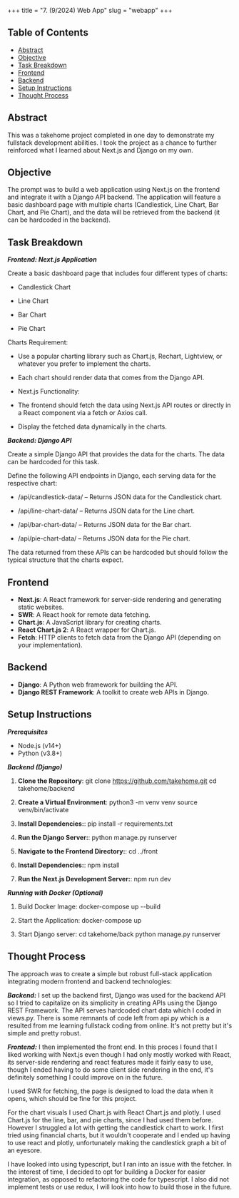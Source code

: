 +++
title = "7. (9/2024) Web App"
slug = "webapp"
+++

## Table of Contents
- [Abstract](#Abstract)
- [Objective](#Objective)
- [Task Breakdown](#task-breakdown)
- [Frontend](#frontend)
- [Backend](#backend)
- [Setup Instructions](#setup-instructions)
- [Thought Process](#thought-process)

## Abstract

This was a takehome project completed in one day to demonstrate my fullstack development abilities. I took the project as a chance to further reinforced what I learned about Next.js and Django on my own.

## Objective
The prompt was to build a web application using Next.js on the frontend and integrate it with a Django API backend. The application will feature a basic dashboard page with multiple charts (Candlestick, Line Chart, Bar Chart, and Pie Chart), and the data will be retrieved from the backend (it can be hardcoded in the backend).

## Task Breakdown

***Frontend: Next.js Application***

Create a basic dashboard page that includes four different types of charts:

- Candlestick Chart

- Line Chart

- Bar Chart

- Pie Chart

Charts Requirement:

- Use a popular charting library such as Chart.js, Rechart, Lightview, or whatever you prefer to implement the charts.

- Each chart should render data that comes from the Django API.

- Next.js Functionality:

- The frontend should fetch the data using Next.js API routes or directly in a React component via a fetch or Axios call.

- Display the fetched data dynamically in the charts.

***Backend: Django API***

Create a simple Django API that provides the data for the charts. The data can be hardcoded for this task.

Define the following API endpoints in Django, each serving data for the respective chart:

- /api/candlestick-data/ – Returns JSON data for the Candlestick chart.

- /api/line-chart-data/ – Returns JSON data for the Line chart.

- /api/bar-chart-data/ – Returns JSON data for the Bar chart.

- /api/pie-chart-data/ – Returns JSON data for the Pie chart.

The data returned from these APIs can be hardcoded but should follow the typical structure that the charts expect.

## Frontend
- **Next.js**: A React framework for server-side rendering and generating static websites.
- **SWR**: A React hook for remote data fetching.
- **Chart.js**: A JavaScript library for creating charts.
- **React Chart.js 2**: A React wrapper for Chart.js.
- **Fetch**: HTTP clients to fetch data from the Django API (depending on your implementation).

## Backend
- **Django**: A Python web framework for building the API.
- **Django REST Framework**: A toolkit to create web APIs in Django.

## Setup Instructions

***Prerequisites***
- Node.js (v14+)
- Python (v3.8+)

***Backend (Django)***

1. **Clone the Repository**:
    git clone https://github.com/takehome.git
    cd takehome/backend

2. **Create a Virtual Environment**:
    python3 -m venv venv
    source venv/bin/activate

3. **Install Dependencies:**:
    pip install -r requirements.txt

4. **Run the Django Server:**:
    python manage.py runserver


5. **Navigate to the Frontend Directory:**:
    cd ../front

6. **Install Dependencies:**:
    npm install

7. **Run the Next.js Development Server:**:
    npm run dev


***Running with Docker (Optional)***
1. Build Docker Image:
    docker-compose up --build

2. Start the Application:
    docker-compose up

3. Start Django server:
    cd takehome/back
    python manage.py runserver


## Thought Process
The approach was to create a simple but robust full-stack application integrating modern frontend and backend technologies:

***Backend:***
I set up the backend first, Django was used for the backend API so I tried to capitalize on its simplicity in creating APIs using the Django REST Framework. The API serves hardcoded chart data which I coded in views.py. There is some remnants of code left from api.py which is a resulted from me learning fullstack coding from online. It's not pretty but it's simple and pretty robust.

***Frontend:***
I then implemented the front end. In this proces I found that I liked working with Next.js even though I had only mostly worked with React, its server-side rendering and react features made it fairly easy to use, though I ended having to do some client side rendering in the end, it's definitely something I could improve on in the future. 

I used SWR for fetching, the page is designed to load the data when it opens, which should be fine for this project. 

For the chart visuals I used Chart.js with React Chart.js and plotly. I used Chart.js for the line, bar, and pie charts, since I had used them before. However I struggled a lot with getting the candlestick chart to work. I first tried using financial charts, but it wouldn't cooperate and I ended up having to use react and plotly, unfortunately making the candlestick graph a bit of an eyesore.

I have looked into using typescript, but I ran into an issue with the fetcher. In the interest of time, I decided to opt for building a Docker for easier integration, as opposed to refactoring the code for typescript. I also did not implement tests or use redux, I will look into how to build those in the future.